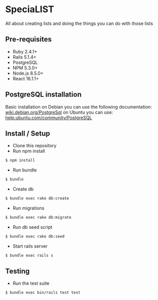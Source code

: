 # SpeciaLIST

All about creating lists and doing the things you can do with those lists

Pre-requisites
------------------

* Ruby 2.4.1+
* Rails 5.1.4+
* PostgreSQL
* NPM 5.3.0+
* Node.js 8.5.0+
* React 16.1.1+


PostgreSQL installation
------------------

Basic installation on Debian you can use the following documentation: [wiki.debian.org/PostgreSql](https://wiki.debian.org/PostgreSql)
on Ubuntu you can use: [help.ubuntu.com/community/PostgreSQL](https://help.ubuntu.com/community/PostgreSQL)

Install / Setup
------------------

* Clone this repository
* Run npm install
```bash
$ npm install
```
* Run bundle
```bash
$ bundle
```
* Create db
```bash
$ bundle exec rake db:create
```
* Run migrations
```bash
$ bundle exec rake db:migrate
```
* Run db seed script
```bash
$ bundle exec rake db:seed
```
* Start rails server
```bash
$ bundle exec rails s
```

Testing
------------------

* Run the test suite
```bash
$ bundle exec bin/rails test test
```
